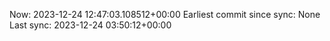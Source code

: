 Now: 2023-12-24 12:47:03.108512+00:00 Earliest commit since sync: None Last sync: 2023-12-24 03:50:12+00:00
